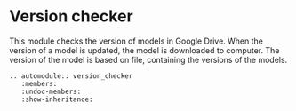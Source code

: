 # Version checker

This module checks the version of models in Google Drive. When the version of a model is updated, 
the model is downloaded to computer. The version of the model is based on file, containing the versions of the models.

```{eval-rst}
.. automodule:: version_checker
   :members:
   :undoc-members:
   :show-inheritance:
